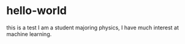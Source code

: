 # hello-world
this is a test
I am a student majoring physics, I have much interest at machine learning.
